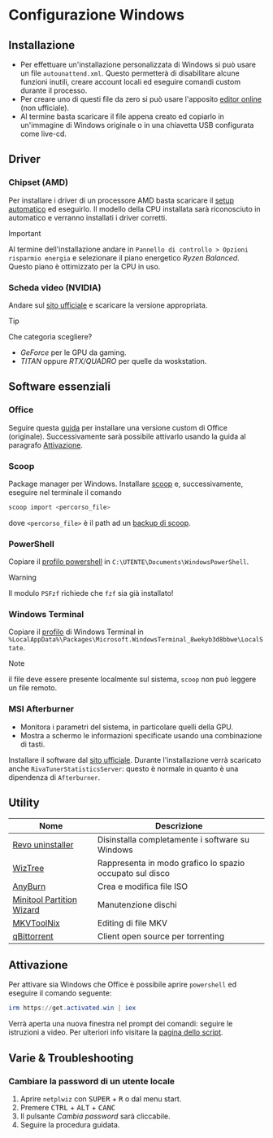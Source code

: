 # Configurazione Windows
## Installazione
- Per effettuare un'installazione personalizzata di Windows si può usare un file `autounattend.xml`. Questo permetterà di disabilitare
alcune funzioni inutili, creare account locali ed eseguire comandi custom durante il processo.
- Per creare uno di questi file da zero si può usare l'apposito [editor online](https://schneegans.de/windows/unattend-generator/) (non ufficiale).
- Al termine basta scaricare il file appena creato ed copiarlo in un'immagine di Windows originale o in una chiavetta USB
configurata come live-cd.

## Driver
### Chipset (AMD)
Per installare i driver di un processore AMD basta scaricare il
[setup automatico](https://drivers.amd.com/drivers/installer/24.10/whql/amd-software-adrenalin-edition-24.8.1-minimalsetup-240829_web.exe) ed eseguirlo.
Il modello della CPU installata sarà riconosciuto in automatico e verranno installati i driver corretti.
> [!IMPORTANT]
> Al termine dell'installazione andare in `Pannello di controllo > Opzioni risparmio energia` e selezionare il piano energetico _Ryzen Balanced_.
> Questo piano è ottimizzato per la CPU in uso.

### Scheda video (NVIDIA)
Andare sul [sito ufficiale](https://www.nvidia.com/it-it/drivers/) e scaricare la versione appropriata.
> [!TIP]
> Che categoria scegliere?
> - _GeForce_ per le GPU da gaming.
> - _TITAN_ oppure _RTX/QUADRO_ per quelle da woskstation.

## Software essenziali
### Office
Seguire questa [guida](https://gravesoft.dev/office_c2r_custom) per installare una versione custom di Office (originale).
Successivamente sarà possibile attivarlo usando la guida al paragrafo [Attivazione](#attivazione).

### Scoop
Package manager per Windows.
Installare [scoop](https://scoop.sh/) e, successivamente, eseguire nel terminale il comando
```ps1
scoop import <percorso_file>
```
dove `<percorso_file>` è il path ad un [backup di scoop](https://github.com/lu-papagni/dots-win/raw/main/scoop-backup.json).

### PowerShell
Copiare il [profilo powershell](https://github.com/lu-papagni/dots-win/raw/main/Microsoft.PowerShell_profile.ps1) in
`C:\UTENTE\Documents\WindowsPowerShell`.
> [!WARNING]
> Il modulo `PSFzf` richiede che `fzf` sia già installato!

### Windows Terminal
Copiare il [profilo](https://github.com/lu-papagni/dots-win/blob/main/windows-terminal/settings.json) di Windows Terminal
in `%LocalAppData%\Packages\Microsoft.WindowsTerminal_8wekyb3d8bbwe\LocalState`.
> [!NOTE]
> il file deve essere presente localmente sul sistema, `scoop` non può leggere un file remoto.

### MSI Afterburner
- Monitora i parametri del sistema, in particolare quelli della GPU.
- Mostra a schermo le informazioni specificate usando una combinazione di tasti.

Installare il software dal [sito ufficiale](https://www.guru3d.com/download/msi-afterburner-beta-download/).
Durante l'installazione verrà scaricato anche `RivaTunerStatisticsServer`: questo è normale in quanto è una dipendenza di `Afterburner`.

## Utility
| Nome                                                                                | Descrizione                                              |
|-------------------------------------------------------------------------------------|----------------------------------------------------------|
| [Revo uninstaller](https://www.revouninstaller.com/revo-uninstaller-free-download/) | Disinstalla completamente i software su Windows          |
| [WizTree](https://www.diskanalyzer.com/download)                                    | Rappresenta in modo grafico lo spazio occupato sul disco |
| [AnyBurn](https://www.anyburn.com/download.php)                                     | Crea e modifica file ISO                                 |
| [Minitool Partition Wizard](https://www.minitool.com/partition-manager/)            | Manutenzione dischi                                      |
| [MKVToolNix](https://www.fosshub.com/MKVToolNix.html)                               | Editing di file MKV                                      |
| [qBittorrent](https://www.qbittorrent.org/download)                                 | Client open source per torrenting                        |

## Attivazione
Per attivare sia Windows che Office è possibile aprire `powershell` ed eseguire il comando seguente:
```ps1
irm https://get.activated.win | iex
```
Verrà aperta una nuova finestra nel prompt dei comandi: seguire le istruzioni a video.
Per ulteriori info visitare la [pagina dello script](https://github.com/massgravel/Microsoft-Activation-Scripts).

## Varie & Troubleshooting
### Cambiare la password di un utente locale
1. Aprire `netplwiz` con <kbd>SUPER</kbd> + <kbd>R</kbd> o dal menu start.
2. Premere <kbd>CTRL</kbd> + <kbd>ALT</kbd> + <kbd>CANC</kbd>
3. Il pulsante _Cambia password_ sarà cliccabile.
4. Seguire la procedura guidata.
